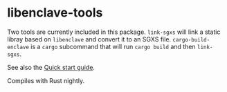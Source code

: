 # libenclave-tools

Two tools are currently included in this package. `link-sgxs` will link a
static libray based on `libenclave` and convert it to an SGXS file.
`cargo-build-enclave` is a `cargo` subcommand that will run `cargo build` and
then `link-sgxs`.

See also the [Quick start guide](../doc/GUIDE.md).

Compiles with Rust nightly.
